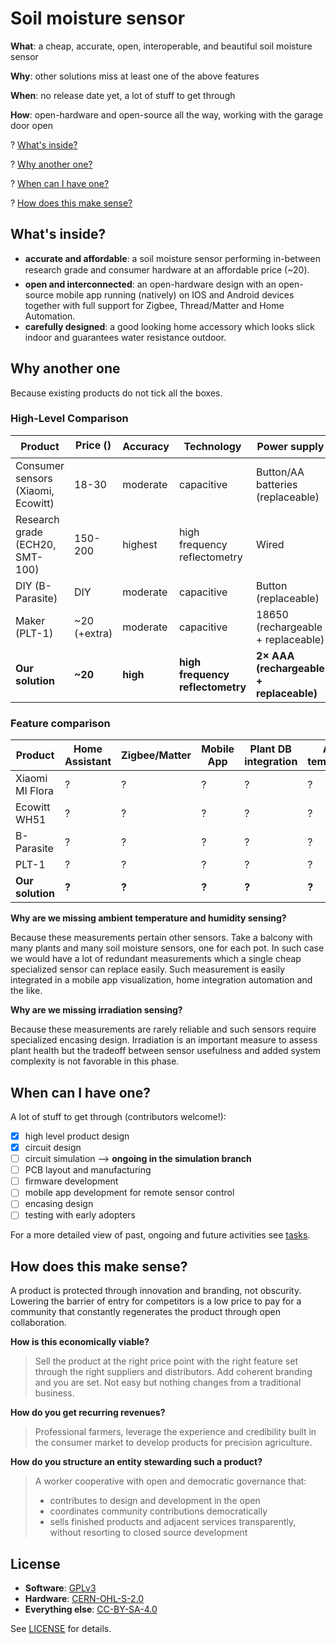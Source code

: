 # Soil moisture sensor

**What**: a cheap, accurate, open, interoperable, and beautiful soil moisture
sensor

**Why**: other solutions miss at least one of the above features

**When**: no release date yet, a lot of stuff to get through

**How**: open-hardware and open-source all the way, working with the garage door
open

? [What's inside?](#whats-inside)

? [Why another one?](#why-another-one)

? [When can I have one?](#when-can-i-have-one)

? [How does this make sense?](#how-does-this-make-sense)

## What's inside?

- **accurate and affordable**: a soil moisture sensor performing in-between
  research grade and consumer hardware at an affordable price (~20).
- **open and interconnected**: an open-hardware design with an open-source
  mobile app running (natively) on IOS and Android devices together with full
  support for Zigbee, Thread/Matter and Home Automation.
- **carefully designed**: a good looking home accessory which looks slick indoor
  and guarantees water resistance outdoor.

## Why another one

Because existing products do not tick all the boxes.

### High-Level Comparison

| Product                            | Price ()     | Accuracy | Technology                       | Power supply                            |
| ---------------------------------- | ------------ | -------- | -------------------------------- | --------------------------------------- |
| Consumer sensors (Xiaomi, Ecowitt) | 18-30        | moderate | capacitive                       | Button/AA batteries (replaceable)       |
| Research grade (ECH20, SMT-100)    | 150-200      | highest  | high frequency reflectometry     | Wired                                   |
| DIY (B-Parasite)                   | DIY          | moderate | capacitive                       | Button (replaceable)                    |
| Maker (PLT-1)                      | ~20 (+extra) | moderate | capacitive                       | 18650 (rechargeable + replaceable)      |
| **Our solution**                   | **~20**      | **high** | **high frequency reflectometry** | **2× AAA (rechargeable + replaceable)** |

### Feature comparison

| Product          | Home Assistant | Zigbee/Matter | Mobile App | Plant DB integration | Ambient temp/humidity | Soil temperature | Irradiation | Outdoor use | Open  |
| ---------------- | -------------- | ------------- | ---------- | -------------------- | --------------------- | ---------------- | ----------- | ----------- | ----- |
| Xiaomi MI Flora  | ?              | ?             | ?          | ?                    | ?                     | ?                | ?           | ?           | ?     |
| Ecowitt WH51     | ?              | ?             | ?          | ?                    | ?                     | ?                | ?           | ?           | ?     |
| B-Parasite       | ?              | ?             | ?          | ?                    | ?                     | ?                | ?           | ?           | ?     |
| PLT-1            | ?              | ?             | ?          | ?                    | ?                     | ?                | ?           | ?           | ?     |
| **Our solution** | **?**          | **?**         | **?**      | **?**                | **?**                 | **?**            | **?**       | **?**       | **?** |

**Why are we missing ambient temperature and humidity sensing?**

Because these measurements pertain other sensors. Take a balcony with many
plants and many soil moisture sensors, one for each pot. In such case we would
have a lot of redundant measurements which a single cheap specialized sensor can
replace easily. Such measurement is easily integrated in a mobile app
visualization, home integration automation and the like.

**Why are we missing irradiation sensing?**

Because these measurements are rarely reliable and such sensors require
specialized encasing design. Irradiation is an important measure to assess plant
health but the tradeoff between sensor usefulness and added system complexity is
not favorable in this phase.

## When can I have one?

A lot of stuff to get through (contributors welcome!):

- [x] high level product design
- [x] circuit design
- [ ] circuit simulation --> **ongoing in the simulation branch**
- [ ] PCB layout and manufacturing
- [ ] firmware development
- [ ] mobile app development for remote sensor control
- [ ] encasing design
- [ ] testing with early adopters

For a more detailed view of past, ongoing and future activities see
[tasks](TASKS.md).

## How does this make sense?

A product is protected through innovation and branding, not obscurity. Lowering
the barrier of entry for competitors is a low price to pay for a community that
constantly regenerates the product through open collaboration.

**How is this economically viable?**

> Sell the product at the right price point with the right feature set through
> the right suppliers and distributors. Add coherent branding and you are set.
> Not easy but nothing changes from a traditional business.

**How do you get recurring revenues?**

> Professional farmers, leverage the experience and credibility built in the
> consumer market to develop products for precision agriculture.

**How do you structure an entity stewarding such a product?**

> A worker cooperative with open and democratic governance that:
>
> - contributes to design and development in the open
> - coordinates community contributions democratically
> - sells finished products and adjacent services transparently, without
>   resorting to closed source development

## License

- **Software**: [GPLv3](LICENSE-GPL3)
- **Hardware**: [CERN-OHL-S-2.0](LICENSE-CERN-OHL-S)
- **Everything else**: [CC-BY-SA-4.0](LICENSE-CC-BY-SA)

See [LICENSE](LICENSE) for details.
